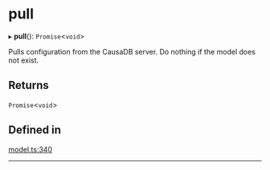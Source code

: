 # pull


▸ **pull**(): `Promise`\<`void`\>

Pulls configuration from the CausaDB server. Do nothing if the model does not exist.

## Returns

`Promise`\<`void`\>

## Defined in

[model.ts:340](https://github.com/causalabs/causadb-node/blob/f466638/src/model.ts#L340)

___
